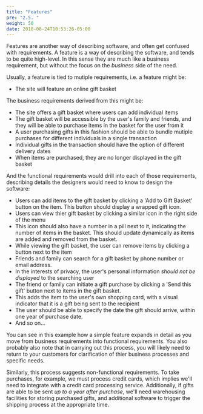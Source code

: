 ```yaml
---
title: "Features"
pre: "2.5. "
weight: 50
date: 2018-08-24T10:53:26-05:00
---
```

Features are another way of describing software, and often get confused with requirements.  A feature is a way of describing the software, and tends to be quite high-level.  In this sense they are much like a business requirement, but without the focus on the _business_ side of the need.  

Usually, a feature is tied to mutiple requirements, i.e. a feature might be:

* The site will feature an online gift basket

The business requirements derived from this might be:

* The site offers a gift basket where users can add individual items
* The gift basket will be accessible by the user's family and friends, and they will be able to purchase items in the basket for the user from it 
* A user purchasing gifts in this fashion should be able to bundle mutiple purchases for different individuals in a single transaction
* Individual gifts in the transaction should have the option of different delivery dates
* When items are purchased, they are no longer displayed in the gift basket

And the functional requirements would drill into each of those requirements, describing details the designers would need to know to design the software:

* Users can add items to the gift basket by clicking a 'Add to Gift Basket' button on the item.  This button should display a wrapped gift icon.
* Users can view thier gift basket by clicking a similar icon in the right side of the menu
* This icon should also have a number in a pill next to it, indicating the number of items in the basket. This should update dynamically as items are added and removed from the basket.
* While viewing the gift basket, the user can remove items by clicking a button next to the item
* Friends and family can search for a gift basket by phone number or email address.
* In the interests of privacy, the user's personal information _should not be displayed_ to the searching user
* The friend or family can initiate a gift purchase by clicking a 'Send this gift' button next to items in the gift basket.
* This adds the item to the user's own shopping card, with a visual indicator that it is a gift being sent to the recipient
* The user should be able to specify the date the gift should arrive, within one year of purchase date.
* And so on...

You can see in this example how a simple feature expands in detail as you move from business requirements into functional requirements.  You also probably also note that in carrying out this process, you will likely need to return to your customers for clarification of thier business processes and specific needs.

Similarly, this process suggests non-functional requirements.  To take purchases, for example, we must process credit cards, which implies we'll need to integrate with a credit card processing service.  Additionally, if gifts are able to be sent _up to a year after purchase_, we'll need warehousing facilities for storing purchased gifts, and additional software to trigger the shipping process at the appropriate time.

